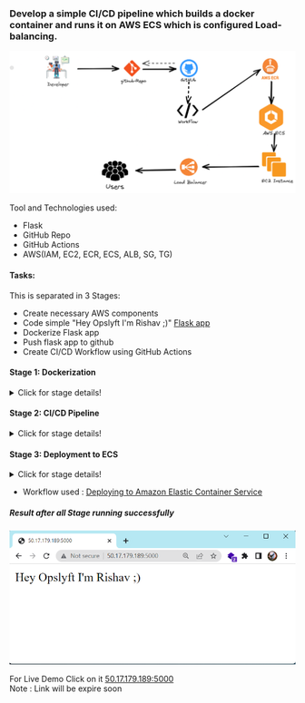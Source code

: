 ### Develop a simple CI/CD pipeline which builds a docker container and runs it on AWS ECS which is configured Load-balancing.

![Full Project](image.png)

Tool and Technologies used:
- Flask
- GitHub Repo
- GitHub Actions
- AWS(IAM, EC2, ECR, ECS, ALB, SG, TG)

#### Tasks:
  This is separated in 3 Stages:

- Create necessary AWS components
- Code simple "Hey Opslyft I'm Rishav ;)" [Flask app](https://github.com/rishavmehra/Flask-ECS/blob/main/app.py)
- Dockerize Flask app
- Push flask app to github
- Create CI/CD Workflow using GitHub Actions

#### Stage 1: Dockerization </br>

<details>
<summary> Click for stage details! </summary>
Dockerize a simple "Hey Opslyft I'm Rishav ;)" Flask Application which responds with a message that is set up as an environment variable and deploy the docker image to AWS ECR.
</details>

#### Stage 2: CI/CD Pipeline

<details>
<summary> Click for stage details! </summary>
Develop a CI/CD pipeline(Github Actions) which would link the python code and push the updated image to ECR
</details>

#### Stage 3: Deployment to ECS

<details>
<summary> Click for stage details! </summary>
Setup a workflow which would deploy the given ECR image to ECS on EC2 instance
</details>

- Workflow used : [Deploying to Amazon Elastic Container Service](https://docs.github.com/en/actions/deployment/deploying-to-your-cloud-provider/deploying-to-amazon-elastic-container-service)

##### ***Result after all Stage running successfully***
![End Result](result.png)

For Live Demo Click on it [50.17.179.189:5000](http://50.17.179.189:5000)</br>
Note : Link will be expire soon
